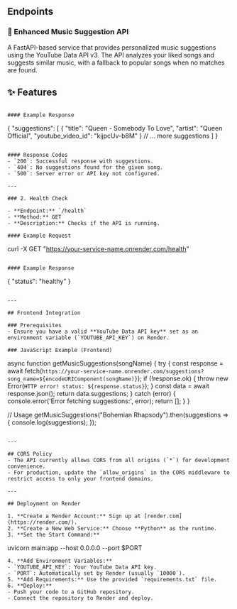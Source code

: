 

## Endpoints

### 🎵 Enhanced Music Suggestion API

A FastAPI-based service that provides personalized music suggestions using the YouTube Data API v3. The API analyzes your liked songs and suggests similar music, with a fallback to popular songs when no matches are found.

## ✨ Features
```

#### Example Response
```
{
  "suggestions": [
    {
      "title": "Queen - Somebody To Love",
      "artist": "Queen Official",
      "youtube_video_id": "kijpcUv-b8M"
    }
    // ... more suggestions
  ]
}
```

#### Response Codes
- `200`: Successful response with suggestions.
- `404`: No suggestions found for the given song.
- `500`: Server error or API key not configured.

---

### 2. Health Check

- **Endpoint:** `/health`
- **Method:** GET
- **Description:** Checks if the API is running.

#### Example Request
```
curl -X GET "https://your-service-name.onrender.com/health"
```

#### Example Response
```
{
  "status": "healthy"
}
```

---

## Frontend Integration

### Prerequisites
- Ensure you have a valid **YouTube Data API key** set as an environment variable (`YOUTUBE_API_KEY`) on Render.

### JavaScript Example (Frontend)
```
async function getMusicSuggestions(songName) {
  try {
    const response = await fetch(`https://your-service-name.onrender.com/suggestions?song_name=${encodeURIComponent(songName)}`);
    if (!response.ok) {
      throw new Error(`HTTP error! status: ${response.status}`);
    }
    const data = await response.json();
    return data.suggestions;
  } catch (error) {
    console.error('Error fetching suggestions:', error);
    return [];
  }
}

// Usage
getMusicSuggestions("Bohemian Rhapsody").then(suggestions => {
  console.log(suggestions);
});
```

---

## CORS Policy
- The API currently allows CORS from all origins (`*`) for development convenience.
- For production, update the `allow_origins` in the CORS middleware to restrict access to only your frontend domains.

---

## Deployment on Render

1. **Create a Render Account:** Sign up at [render.com](https://render.com/).
2. **Create a New Web Service:** Choose **Python** as the runtime.
3. **Set the Start Command:**
   ```
   uvicorn main:app --host 0.0.0.0 --port $PORT
   ```
4. **Add Environment Variables:**
   - `YOUTUBE_API_KEY`: Your YouTube Data API key.
   - `PORT`: Automatically set by Render (usually `10000`).
5. **Add Requirements:** Use the provided `requirements.txt` file.
6. **Deploy:**
   - Push your code to a GitHub repository.
   - Connect the repository to Render and deploy.


